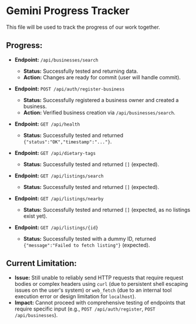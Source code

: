 # Gemini Progress Tracker

This file will be used to track the progress of our work together.

## Progress:

- **Endpoint:** `/api/businesses/search`
  - **Status:** Successfully tested and returning data.
  - **Action:** Changes are ready for commit (user will handle commit).

- **Endpoint:** `POST /api/auth/register-business`
  - **Status:** Successfully registered a business owner and created a business.
  - **Action:** Verified business creation via `/api/businesses/search`.

- **Endpoint:** `GET /api/health`
  - **Status:** Successfully tested and returned `{"status":"OK","timestamp":"..."}`.

- **Endpoint:** `GET /api/dietary-tags`
  - **Status:** Successfully tested and returned `[]` (expected).

- **Endpoint:** `GET /api/listings/search`
  - **Status:** Successfully tested and returned `[]` (expected).

- **Endpoint:** `GET /api/listings/nearby`
  - **Status:** Successfully tested and returned `[]` (expected, as no listings exist yet).

- **Endpoint:** `GET /api/listings/{id}`
  - **Status:** Successfully tested with a dummy ID, returned `{"message":"Failed to fetch listing"}` (expected).

## Current Limitation:

- **Issue:** Still unable to reliably send HTTP requests that require request bodies or complex headers using `curl` (due to persistent shell escaping issues on the user's system) or `web_fetch` (due to an internal tool execution error or design limitation for `localhost`).
- **Impact:** Cannot proceed with comprehensive testing of endpoints that require specific input (e.g., `POST /api/auth/register`, `POST /api/businesses`).
